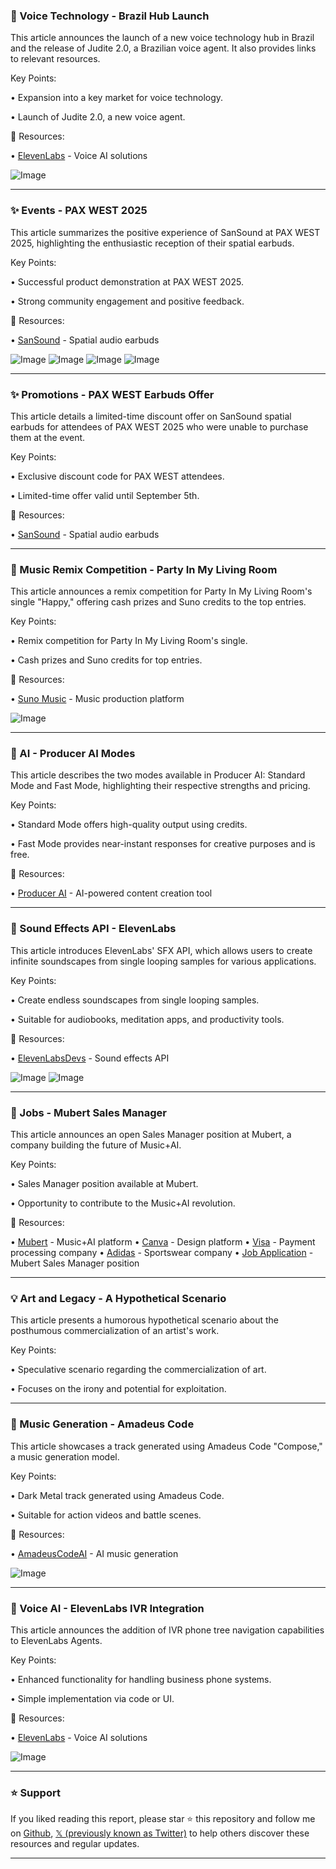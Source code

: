 ### 🚀 Voice Technology - Brazil Hub Launch

This article announces the launch of a new voice technology hub in Brazil and the release of Judite 2.0, a Brazilian voice agent.  It also provides links to relevant resources.

Key Points:

• Expansion into a key market for voice technology.

• Launch of Judite 2.0, a new voice agent.


🔗 Resources:

• [ElevenLabs](https://x.com/elevenlabsio) - Voice AI solutions

![Image](https://pbs.twimg.com/amplify_video_thumb/1965023142482485248/img/VUVkR-T3CIUUo2Q5.jpg)


---
### ✨ Events - PAX WEST 2025

This article summarizes the positive experience of SanSound at PAX WEST 2025, highlighting the enthusiastic reception of their spatial earbuds.

Key Points:

• Successful product demonstration at PAX WEST 2025.

• Strong community engagement and positive feedback.


🔗 Resources:

• [SanSound](https://x.com/SanSound3) - Spatial audio earbuds

![Image](https://pbs.twimg.com/media/Gz8ytX9XwAEfZaO?format=jpg&name=360x360)
![Image](https://pbs.twimg.com/media/Gz8ytXyW4AAgKvT?format=jpg&name=360x360)
![Image](https://pbs.twimg.com/media/Gz8ytX-XwAEc1Xs?format=jpg&name=360x360)
![Image](https://pbs.twimg.com/media/Gz8ytX7XQAAyAQ-?format=jpg&name=360x360)


---
### ✨ Promotions - PAX WEST Earbuds Offer

This article details a limited-time discount offer on SanSound spatial earbuds for attendees of PAX WEST 2025 who were unable to purchase them at the event.

Key Points:

• Exclusive discount code for PAX WEST attendees.

• Limited-time offer valid until September 5th.


🔗 Resources:

• [SanSound](https://x.com/SanSound3) - Spatial audio earbuds


---
### 🚀 Music Remix Competition - Party In My Living Room

This article announces a remix competition for Party In My Living Room's single "Happy," offering cash prizes and Suno credits to the top entries.

Key Points:

• Remix competition for Party In My Living Room's single.

• Cash prizes and Suno credits for top entries.


🔗 Resources:

• [Suno Music](https://x.com/SunoMusic) - Music production platform

![Image](https://pbs.twimg.com/amplify_video_thumb/1963285518436757504/img/0-GvRnaDJXBbAnCv.jpg)


---
### 🤖 AI - Producer AI Modes

This article describes the two modes available in Producer AI: Standard Mode and Fast Mode, highlighting their respective strengths and pricing.

Key Points:

• Standard Mode offers high-quality output using credits.

• Fast Mode provides near-instant responses for creative purposes and is free.


🔗 Resources:

• [Producer AI](https://x.com/producer_ai) - AI-powered content creation tool


---
### 🤖 Sound Effects API - ElevenLabs

This article introduces ElevenLabs' SFX API, which allows users to create infinite soundscapes from single looping samples for various applications.

Key Points:

• Create endless soundscapes from single looping samples.

• Suitable for audiobooks, meditation apps, and productivity tools.


🔗 Resources:

• [ElevenLabsDevs](https://x.com/ElevenLabsDevs) - Sound effects API

![Image](https://pbs.twimg.com/media/Gz3QEKHXsAAE8z7?format=jpg&name=small)
![Image](https://pbs.twimg.com/amplify_video_thumb/1962910122520256512/img/94XNPwx7uSeOPe3A?format=jpg&name=240x240)


---
### 🚀 Jobs - Mubert Sales Manager

This article announces an open Sales Manager position at Mubert, a company building the future of Music+AI.

Key Points:

• Sales Manager position available at Mubert.

• Opportunity to contribute to the Music+AI revolution.


🔗 Resources:

• [Mubert](https://x.com/mubertapp) - Music+AI platform
• [Canva](https://x.com/canva) - Design platform
• [Visa](https://x.com/Visa) - Payment processing company
• [Adidas](https://x.com/adidas) - Sportswear company
• [Job Application](https://wellfound.com/jobs/3375728-s) - Mubert Sales Manager position


---
### 💡  Art and Legacy -  A Hypothetical Scenario

This article presents a humorous hypothetical scenario about the posthumous commercialization of an artist's work.

Key Points:

• Speculative scenario regarding the commercialization of art.

•  Focuses on the irony and potential for exploitation.


---
### 🤖 Music Generation - Amadeus Code

This article showcases a track generated using Amadeus Code "Compose," a music generation model.

Key Points:

• Dark Metal track generated using Amadeus Code.

• Suitable for action videos and battle scenes.


🔗 Resources:

• [AmadeusCodeAI](https://x.com/AmadeusCodeAI) - AI music generation

![Image](https://pbs.twimg.com/amplify_video_thumb/1961574260327022592/img/v2kRU9j4BjCc3biR.jpg)


---
### 🤖 Voice AI - ElevenLabs IVR Integration

This article announces the addition of IVR phone tree navigation capabilities to ElevenLabs Agents.

Key Points:

• Enhanced functionality for handling business phone systems.

•  Simple implementation via code or UI.


🔗 Resources:

• [ElevenLabs](https://x.com/elevenlabsio) - Voice AI solutions

![Image](https://pbs.twimg.com/amplify_video_thumb/1961119823888273409/img/zEqplQpAIBAb_dy1.jpg)


---

### ⭐️ Support

If you liked reading this report, please star ⭐️ this repository and follow me on [Github](https://github.com/Drix10), [𝕏 (previously known as Twitter)](https://x.com/DRIX_10_) to help others discover these resources and regular updates.

---